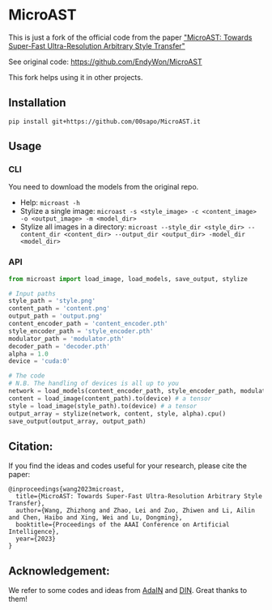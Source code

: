 # MicroAST

This is just a fork of the official code from the paper ["MicroAST: Towards Super-Fast Ultra-Resolution Arbitrary Style Transfer"](https://arxiv.org/pdf/2211.15313.pdf)

See original code: https://github.com/EndyWon/MicroAST

This fork helps using it in other projects.

## Installation

`pip install git+https://github.com/00sapo/MicroAST.it`

## Usage

### CLI

You need to download the models from the original repo.

- Help: `microast -h`
- Stylize a single image: `microast -s <style_image> -c <content_image> -o <output_image> -m <model_dir>`
- Stylize all images in a directory: `microast --style_dir <style_dir> --content_dir <content_dir> --output_dir <output_dir> -model_dir <model_dir>`

### API

```python
from microast import load_image, load_models, save_output, stylize

# Input paths
style_path = 'style.png'
content_path = 'content.png'
output_path = 'output.png'
content_encoder_path = 'content_encoder.pth'
style_encoder_path = 'style_encoder.pth'
modulator_path = 'modulator.pth'
decoder_path = 'decoder.pth'
alpha = 1.0
device = 'cuda:0'

# The code
# N.B. The handling of devices is all up to you
network = load_models(content_encoder_path, style_encoder_path, modulator_path, decoder_path).to(device) # a model
content = load_image(content_path).to(device) # a tensor
style = load_image(style_path).to(device) # a tensor
output_array = stylize(network, content, style, alpha).cpu()
save_output(output_array, output_path)
```

## Citation:

If you find the ideas and codes useful for your research, please cite the paper:

```
@inproceedings{wang2023microast,
  title={MicroAST: Towards Super-Fast Ultra-Resolution Arbitrary Style Transfer},
  author={Wang, Zhizhong and Zhao, Lei and Zuo, Zhiwen and Li, Ailin and Chen, Haibo and Xing, Wei and Lu, Dongming},
  booktitle={Proceedings of the AAAI Conference on Artificial Intelligence},
  year={2023}
}
```

## Acknowledgement:

We refer to some codes and ideas from [AdaIN](https://github.com/naoto0804/pytorch-AdaIN) and [DIN](https://ojs.aaai.org/index.php/AAAI/article/view/5862). Great thanks to them!
